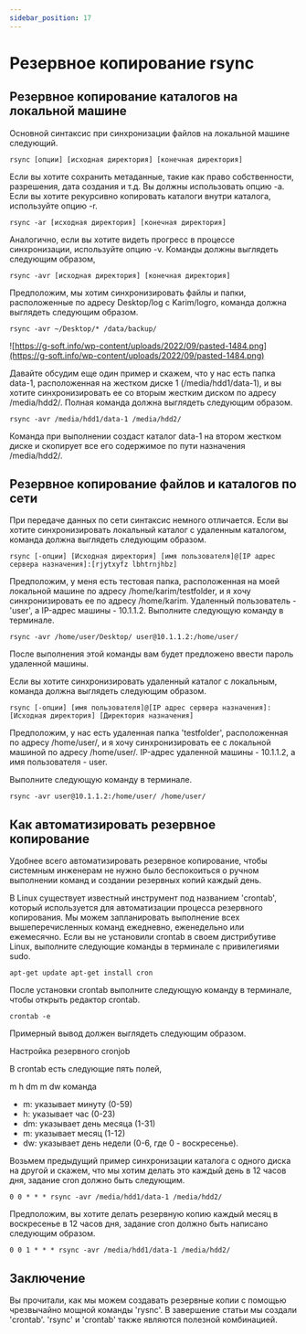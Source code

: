 ```yaml
---
sidebar_position: 17
---
```



# Резервное копирование rsync

## **Резервное копирование каталогов на локальной машине**

Основной синтаксис при синхронизации файлов на локальной машине следующий.

`rsync [опции] [исходная директория] [конечная директория]`

Если вы хотите сохранить метаданные, такие как право собственности, разрешения, дата создания и т.д. Вы должны использовать опцию -a. Если вы хотите рекурсивно копировать каталоги внутри каталога, используйте опцию -r.

`rsync -ar [исходная директория] [конечная директория]`

Аналогично, если вы хотите видеть прогресс в процессе синхронизации, используйте опцию -v. Команды должны выглядеть следующим образом,

`rsync -avr [исходная директория] [конечная директория]`

Предположим, мы хотим синхронизировать файлы и папки, расположенные по адресу Desktop/log с Karim/logro, команда должна выглядеть следующим образом.

`rsync -avr ~/Desktop/* /data/backup/`

![https://g-soft.info/wp-content/uploads/2022/09/pasted-1484.png](https://g-soft.info/wp-content/uploads/2022/09/pasted-1484.png)

Давайте обсудим еще один пример и скажем, что у нас есть папка data-1, расположенная на жестком диске 1 (/media/hdd1/data-1), и вы хотите синхронизировать ее со вторым жестким диском по адресу /media/hdd2/. Полная команда должна выглядеть следующим образом.

`rsync -avr /media/hdd1/data-1 /media/hdd2/`

Команда при выполнении создаст каталог data-1 на втором жестком диске и скопирует все его содержимое по пути назначения /media/hdd2/.

## **Резервное копирование файлов и каталогов по сети**

При передаче данных по сети синтаксис немного отличается. Если вы хотите синхронизировать локальный каталог с удаленным каталогом, команда должна выглядеть следующим образом.

`rsync [-опции] [Исходная директория] [имя пользователя]@[IP адрес сервера назначения]:[rjytxyfz lbhtrnjhbz]`

Предположим, у меня есть тестовая папка, расположенная на моей локальной машине по адресу /home/karim/testfolder, и я хочу синхронизировать ее по адресу /home/karim. Удаленный пользователь - 'user', а IP-адрес машины - 10.1.1.2. Выполните следующую команду в терминале.

`rsync -avr /home/user/Desktop/ user@10.1.1.2:/home/user/`

После выполнения этой команды вам будет предложено ввести пароль удаленной машины.

Если вы хотите синхронизировать удаленный каталог с локальным, команда должна выглядеть следующим образом.

`rsync [-опции] [имя пользователя]@[IP адрес сервера назначения]:[Исходная директория] [Директория назначения]`

Предположим, у нас есть удаленная папка 'testfolder', расположенная по адресу /home/user/, и я хочу синхронизировать ее с локальной машиной по адресу /home/user/. IP-адрес удаленной машины - 10.1.1.2, а имя пользователя - user.

Выполните следующую команду в терминале.

`rsync -avr user@10.1.1.2:/home/user/ /home/user/`

## **Как автоматизировать резервное копирование**

Удобнее всего автоматизировать резервное копирование, чтобы системным инженерам не нужно было беспокоиться о ручном выполнении команд и создании резервных копий каждый день.

В Linux существует известный инструмент под названием 'crontab', который используется для автоматизации процесса резервного копирования. Мы можем запланировать выполнение всех вышеперечисленных команд ежедневно, еженедельно или ежемесячно. Если вы не установили crontab в своем дистрибутиве Linux, выполните следующие команды в терминале с привилегиями sudo.

`apt-get update
apt-get install cron`

После установки crontab выполните следующую команду в терминале, чтобы открыть редактор crontab.

`crontab -e`

Примерный вывод должен выглядеть следующим образом.

Настройка резервного cronjob

В crontab есть следующие пять полей,

m h dm m dw команда

- m: указывает минуту (0-59)
- h: указывает час (0-23)
- dm: указывает день месяца (1-31)
- m: указывает месяц (1-12)
- dw: указывает день недели (0-6, где 0 - воскресенье).

Возьмем предыдущий пример синхронизации каталога с одного диска на другой и скажем, что мы хотим делать это каждый день в 12 часов дня, задание cron должно быть следующим.

`0 0 * * * rsync -avr /media/hdd1/data-1 /media/hdd2/`

Предположим, вы хотите делать резервную копию каждый месяц в воскресенье в 12 часов дня, задание cron должно быть написано следующим образом.

`0 0 1 * * * rsync -avr /media/hdd1/data-1 /media/hdd2/`

## **Заключение**

Вы прочитали, как мы можем создавать резервные копии с помощью чрезвычайно мощной команды 'rysnc'. В завершение статьи мы создали 'crontab'. 'rsync' и 'crontab' также являются полезной комбинацией.